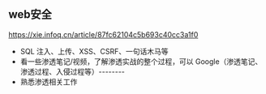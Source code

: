 ## web安全
https://xie.infoq.cn/article/87fc62104c5b693c40cc3a1f0
- SQL 注入、上传、XSS、CSRF、一句话木马等
- 看一些渗透笔记/视频，了解渗透实战的整个过程，可以 Google（渗透笔记、渗透过程、入侵过程等）--------
- 熟悉渗透相关工作
